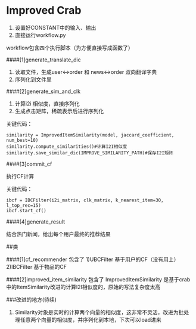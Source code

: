 Improved Crab
===


1. 设置好CONSTANT中的输入、输出
2. 直接运行workflow.py

workflow包含四个执行脚本（为方便直接写成函数了）

####[1]generate_translate_dic

1. 读取文件，生成user<->order 和 news<->order 双向翻译字典
2. 序列化到文件里

####[2]generate_sim_and_clk

1. 计算i2i 相似度，直接序列化
2. 生成点击矩阵，稀疏表示后进行序列化

关键代码：

    similarity = ImprovedItemSimilarity(model, jaccard_coefficient, num_best=10)
    similarity.compute_similarities()#计算I2I相似度
    similarity.save_similar_dic(IMPROVE_SIMILARITY_PATH)#保存I2I矩阵

####[3]commit_cf

执行CF计算

关键代码：

    ibcf = IBCFilter(i2i_matrix, clk_matrix, k_nearest_item=30, l_top_rec=15)
    ibcf.start_cf()


####[4]generate_result

结合热门新闻，给出每个用户最终的推荐结果

##类

####[1]cf_recommender
包含了
1)UBCFilter 基于用户的CF（没有用上）
2)IBCFilter 基于物品的CF

####[2]improved_item_similarity
包含了
ImprovedItemSimilarity
是基于crab中的ItemSimilarity改进的计算I2I相似度的，原始的写法复杂度太高

###改进的地方(待续)

1. Similarity对象是实时的计算两个向量的相似度，这非常不灵活，改进为批处理任意两个向量的相似度，并序列化到本地，下次可以load进来


